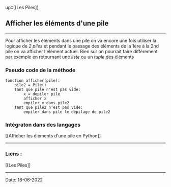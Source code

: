 

up::[[Les Piles]]

## Afficher les éléments d'une pile

---

Pour afficher les éléments dans une pile on va encore une fois utiliser la logique de *2 piles* et pendant le passage des éléments de la 1ère à la 2nd pile on va afficher l'élément actuel. Bien sur on pourrait faire différement par exemple en retournant une *liste* ou un *tuple* des éléments

### Pseudo code de la méthode

```
fonction afficher(pile):
	pile2 = Pile()
	tant que pile n'est pas vide:
		x = depiler pile
		afficher x
		empiler x dans pile2
	tant que pile2 n'est pas vide:
		empiler dans pile le dépilage de pile2
```

### Intégraton dans des langages

[[Afficher les éléments d'une pile en Python]]

---
### Liens :

[[Les Piles]]

---

Date: 16-06-2022